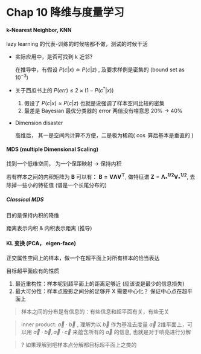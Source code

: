 # Chap 10 降维与度量学习

#### k-Nearest Neighbor, KNN

lazy learning 的代表-训练的时候啥都不做，测试的时候干活

- 实际应用中，是否可找到 k 近邻?

    在推导中，有假设 $P(c|x) \doteq  P(c|z)$ , 及要求样例是密集的 (bound set as $10^{-3}$)
- 关于西瓜书上的 $P(err) \leq 2\times (1 - P(c^*|x))$
    1. 假设了 $P(c|x) \approx P(c|z)$ 也就是说强调了样本空间比较的密集
    2. 最差是 Bayesian 最优分类器的 error 两倍没有啥意思 20% -> 40%

- Dimension disaster

    高维后， 其一是空间内计算不方便，二是极为稀疏( $\cos$ 算后基本是垂直的 )

#### MDS (multiple Dimensional Scaling)

找到一个低维空间， 为一个保距映射 $\to$ 保持内积

若有样本之间的内积矩阵为 $\bm{B}$
可以有： $\bm{B = V\Lambda V^\top}$, 做特征谱 $\bm{Z} = \bm{\Lambda_*^{1/2}V_*^{1/2}}$, 去除掉一些小的特征值 (谱是一个长尾分布的)

##### Classical MDS

目的是保持内积的降维

距离表示内积 & 内积表示距离 (推导)

#### KL 变换 (PCA， eigen-face)

正交属性空间上的样本，做一个在超平面上对所有样本的恰当表达

目标超平面应有的性质
1. 最近重构性：样本呢到超平面上的距离足够近 (应该说是最少的信息损失)
2. 最大可分性：样本点投影之间分的足够开
    X 需要中心化？ 保证中心点在超平面上

> 样本之间的分布是有信息的：有些信息和超平面有关，有些无关

> inner product: $\vec{a}  \cdot \vec{b}$ , 理解为以 $\vec b$ 作为基准去度量 $\vec a$
> 2维平面上，可以用 $\vec{a}\cdot \vec{b}, \vec{a}\cdot \vec{c}$ 来蕴含所有的 $\vec{a}$ 的信息, 也就是对于响亮进行分解

> ? 如果理解到吧样本点分解都目标超平面上之类的